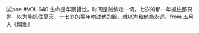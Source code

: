 ![one](http://image.wufazhuce.com/FjGLxA86SDC0WuQsEs4KPlvdLbll)
#VOL.640
生命是华丽错觉，时间是贼偷走一切，七岁的那一年抓住那只蝉，以为能抓住夏天，十七岁的那年吻过他的脸，就以为和他能永远。from 五月天《如烟》